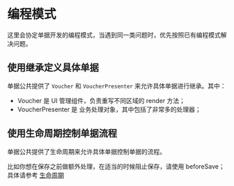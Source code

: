 # 编程模式

这里会协定单据开发的编程模式，当遇到同一类问题时，优先按照已有编程模式解决问题。

## 使用继承定义具体单据

单据公共提供了 `Voucher` 和 `VoucherPresenter` 来允许具体单据进行继承。其中：

* Voucher 是 UI 管理组件，负责重写不同区域的 render 方法；
* VoucherPresenter 是 业务处理对象，其中包括了非常多的处理器；

## 使用生命周期控制单据流程

单据公共提供了生命周期来允许具体单据控制单据的流程。

比如你想在保存之前做额外处理，在适当的时候阻止保存，请使用 beforeSave；具体请参考 [生命周期](/chapter1/sheng-ming-zhou-qi.md)

